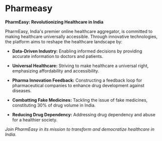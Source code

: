 # Pharmeasy
**PharmEasy: Revolutionizing Healthcare in India**

PharmEasy, India's premier online healthcare aggregator, is committed to making healthcare universally accessible. Through innovative technologies, the platform aims to reshape the healthcare landscape by:

- **Data-Driven Industry:** Enabling informed decisions by providing accurate information to doctors and patients.
  
- **Universal Healthcare:** Striving to make healthcare a universal right, emphasizing affordability and accessibility.

- **Pharma Innovation Feedback:** Constructing a feedback loop for pharmaceutical companies to enhance drug development against diseases.

- **Combatting Fake Medicines:** Tackling the issue of fake medicines, constituting 30% of drug volume in India.

- **Reducing Drug Dependency:** Addressing drug dependency and abuse for a healthier society.

*Join PharmEasy in its mission to transform and democratize healthcare in India.*
